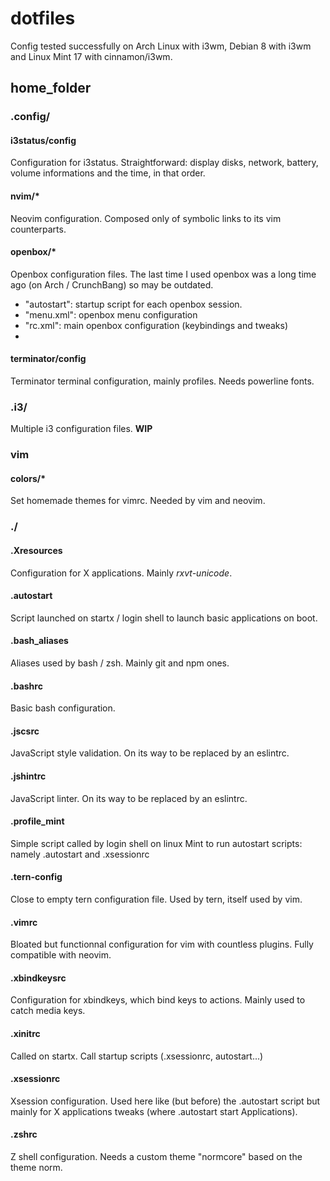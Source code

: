 # dotfiles

Config tested successfully on Arch Linux with i3wm, Debian 8 with i3wm and Linux Mint 17 with cinnamon/i3wm.

## home_folder

### .config/
#### i3status/config
Configuration for i3status. Straightforward: display disks, network, battery, volume informations and the time, in that order.

#### nvim/*
Neovim configuration. Composed only of symbolic links to its vim counterparts.

#### openbox/*
Openbox configuration files. The last time I used openbox was a long time ago (on Arch / CrunchBang) so may be outdated.
 - "autostart": startup script for each openbox session.
 - "menu.xml": openbox menu configuration
 - "rc.xml": main openbox configuration (keybindings and tweaks) 
 - 

#### terminator/config
Terminator terminal configuration, mainly profiles. Needs powerline fonts.

### .i3/
Multiple i3 configuration files.
__WIP__

### vim
#### colors/*
Set homemade themes for vimrc. Needed by vim and neovim.

### ./
#### .Xresources
Configuration for X applications. Mainly _rxvt-unicode_.

#### .autostart
Script launched on startx / login shell to launch basic applications on boot.

#### .bash_aliases
Aliases used by bash / zsh. Mainly git and npm ones.

#### .bashrc
Basic bash configuration.

#### .jscsrc
JavaScript style validation. On its way to be replaced by an eslintrc.

#### .jshintrc
JavaScript linter. On its way to be replaced by an eslintrc.

#### .profile_mint
Simple script called by login shell on linux Mint to run autostart scripts: namely .autostart and .xsessionrc

#### .tern-config
Close to empty tern configuration file. Used by tern, itself used by vim.

#### .vimrc
Bloated but functionnal configuration for vim with countless plugins. Fully compatible with neovim.

#### .xbindkeysrc
Configuration for xbindkeys, which bind keys to actions. Mainly used to catch media keys.

#### .xinitrc	
Called on startx. Call startup scripts (.xsessionrc, autostart...)

#### .xsessionrc
Xsession configuration. Used here like (but before) the .autostart script but mainly for X applications tweaks (where .autostart start Applications).

#### .zshrc
Z shell configuration. Needs a custom theme "normcore" based on the theme norm.
